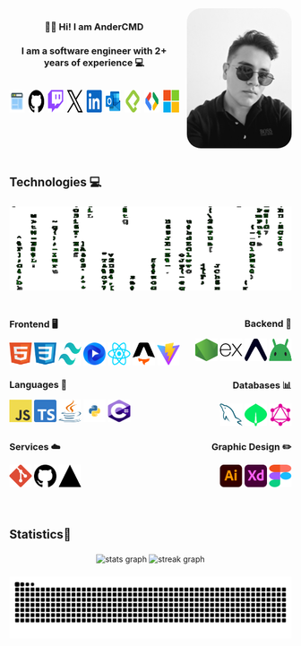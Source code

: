 <!-- <img align="right" height="200" src="https://avatars.githubusercontent.com/u/107501858?v=4"  /> -->
<div style="display:flex; flex-direction:row-reverse; gap:1em;">
  <img style="border-radius: 25px;" height="250" width="250" src="./Images/Ander.jpg">
  
  <div>
    <h3 align="center">👋🏻 Hi! I am AnderCMD</h1>
    <h3 align="center">I am a software engineer with 2+ years of experience 💻</h3>
  

  <br>

  <div align="center" style="display:flex; gap:0.5em;">
    <a href="#" target="_blank">
      <img src="./Icons/icons8-web-48.png" width="40" height="40" alt="Portfolio Icon"  />
    </a>
    <a href="https://github.com/AnderCMD" target="_blank">
      <img src="./Icons/github.svg" width="40" height="40" alt="Github Logo"  />
    </a>
    <a href="https://www.twitch.tv/andercmds" target="_blank">
      <img src="./Icons/twitch.svg" width="40" height="40" alt="Twitch Logo"  />
    </a>
    <a href="https://twitter.com/AnderCMDs" target="_blank">
      <img src="./Icons/x.svg" width="40" height="40" alt="X Logo"  />
    </a>
    <a href="https://www.linkedin.com/in/andercmd/" target="_blank">
      <img src="./Icons/linkedin.svg" width="40" height="40" alt="LinkedIn Logo"  />
    </a>
    <a href="mailto:andercmd@outlook.com" target="_blank">
      <img src="./Icons/outlook.svg" width="40" height="40" alt="Correo Icon"  />
    </a>
    <a href="https://platzi.com/p/AnderCMD/" target="_blank">
      <img src="./Icons/platzi.svg" width="40" height="40" alt="Platzi Logo"  />
    </a>
    <a href="https://developers.google.com/profile/u/AnderCMD" target="_blank">
      <img src="./Icons/gdsc.svg" width="40" height="40" alt="Google Dev Logo"  />
    </a>
    <a href="https://learn.microsoft.com/es-es/users/andercmd/" target="_blank">
      <img src="./Icons/microsoft.svg" width="40" height="40" alt="Microsoft Learn Logo"  />
    </a>
  </div>
  </div>
</div>

<br clear="both">

<h2 align="left">Technologies 💻</h2>

###

<img style="object-fit:cover;" height="150" width="100%" src="./Images/Matrix.gif" />

###

<div style="display:flex; justify-content:space-between; width:100%;">
  <div align="left">
    <h3>Frontend 🖥️</h3>
    <img src="./Icons/html5.svg" height="40" width="40" alt="Logo HTML" />
    <img src="./Icons/css.svg" height="40" width="40" alt="Logo CSS" />
    <img src="./Icons/tailwindcss.svg" height="40" width="40" alt="Logo TailwindCSS" />
    <img src="./Icons/flowbite.svg" height="40" width="40" alt="Logo Flowbite" />
    <img src="./Icons/react.svg" height="40" width="40" alt="Logo React" />
    <img src="./Icons/astro.svg" height="40" width="40" alt="Logo Astro" />
    <img src="./Icons/vitejs.svg" height="40" width="40" alt="Logo ViteJS" />
  </div>

  <div align="right">
    <h3>Backend 🧠</h3>
    <img src="./Icons/nodejs.svg" height="40" width="40" alt="Logo NodeJS" />
    <img src="./Icons/expressjs.svg" height="40" width="40" alt="Logo ExpressJS" />
    <img src="./Icons/expo.svg" height="40" width="40" alt="Logo Expo" />
    <img src="./Icons/android-icon.svg" height="40" width="40" alt="Logo Android Icon" />
  </div>
</div>

<div style="display:flex; justify-content:space-between; width:100%;">
  <div align="left">
    <h3>Languages 📖</h3>
    <img src="./Icons/javascript.svg" height="40" width="40" alt="Logo Javascript" />
    <img src="./Icons/typescript.svg" height="40" width="40" alt="Logo Typescript" />
    <img src="./Icons/java.svg" height="40" width="40" alt="Logo Java" />
    <img src="./Icons/python.svg" height="40" width="40" alt="Logo Python" />
    <img src="./Icons/csharp.svg" height="40" width="40" alt="Logo C#" />
  </div>

  <div align="right">
    <h3>Databases 📊</h3>
    <img src="./Icons/mysql.svg" height="40" width="40" alt="Logo MySQL" />
    <img src="./Icons/mongodb.svg" height="40" width="40" alt="Logo MongoDB" />
    <img src="./Icons/graphql.svg" height="40" width="40" alt="Logo Graphql" />
  </div>
</div>

<div style="display:flex; justify-content:space-between; width:100%;">
  <div align="left">
    <h3>Services ☁️</h3>
    <img src="./Icons/git.svg" height="40" width="40" alt="Logo " />
    <img src="./Icons/github.svg" height="40" width="40" alt="Logo " />
    <img src="./Icons/vercel.svg" height="40" width="40" alt="Logo " />
  </div>

  <div align="right">
    <h3>Graphic Design ✏️</h3>
    <img src="./Icons/illustrator.svg" height="40" width="40" alt="Logo " />
    <img src="./Icons/adobe-xd.svg" height="40" width="40" alt="Logo " />
    <img src="./Icons/figma.svg" height="40" width="40" alt="Logo " />
  </div>
</div>

###

<br clear="both">

<h2 align="left">Statistics🏅</h2>

###

<div align="center">
  <img src="https://github-readme-stats.vercel.app/api?username=AnderCMD&hide_title=false&hide_rank=false&show_icons=true&include_all_commits=true&count_private=true&disable_animations=false&theme=highcontrast&locale=en&hide_border=false&order=1" height="150" alt="stats graph"  />
  <img src="https://streak-stats.demolab.com?user=AnderCMD&locale=en&mode=daily&theme=highcontrast&hide_border=false&border_radius=5&order=3" height="150" alt="streak graph"  />
</div>

###

<img src="https://raw.githubusercontent.com/AnderCMD/AnderCMD/output/snake.svg" alt="Snake animation" />

###
